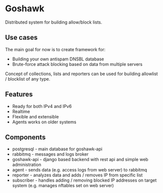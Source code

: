 # Goshawk

Distributed system for building allow/block lists.

## Use cases

The main goal for now is to create framework for:

  * Building your own antispam DNSBL database
  * Brute-force attack blocking based on data from multiple servers

Concept of collections, lists and reporters can be used for building allowlist / blocklist of any type.

## Features

  * Ready for both IPv4 and IPv6
  * Realtime
  * Flexible and extensible
  * Agents works on older systems

## Components

  * postgresql - main database for goshawk-api
  * rabbitmq - messages and logs broker
  * goshawk-api - django based backend with rest api and simple web administration
  * agent - sends data (e.g. access logs from web server) to rabbitmq
  * reporter - analyzes data and adds / removes IP from specific list
  * subscriber - handles adding / removing blocked IP addresses on target system (e.g. manages nftables set on web server)



